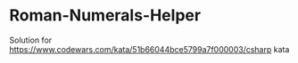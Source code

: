 # Roman-Numerals-Helper

Solution for https://www.codewars.com/kata/51b66044bce5799a7f000003/csharp kata
